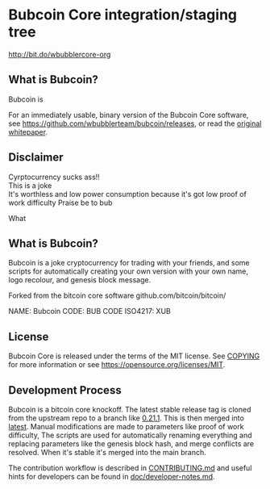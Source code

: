 Bubcoin Core integration/staging tree
=====================================

http://bit.do/wbubblercore-org

What is Bubcoin?
----------------

Bubcoin is

For an immediately usable, binary version of
the Bubcoin Core software, see https://github.com/wbubblerteam/bubcoin/releases, or read the
[original whitepaper](https://bubcoincore.org/bubcoin.pdf).

Disclaimer
----------

Cyrptocurrency sucks ass!!    
This is a joke    
It's worthless and low power consumption because it's got low proof of work difficulty
Praise be to bub

What

What is Bubcoin?
----------------

Bubcoin is a joke cryptocurrency for trading with your friends, and some scripts for automatically creating your own version with your own name, logo recolour, and genesis block message.

Forked from the bitcoin core software github.com/bitcoin/bitcoin/

NAME: Bubcoin
CODE: BUB
CODE ISO4217: XUB

License
-------

Bubcoin Core is released under the terms of the MIT license. See [COPYING](COPYING) for more
information or see https://opensource.org/licenses/MIT.

Development Process
-------------------

Bubcoin is a bitcoin core knockoff. The latest stable release tag is cloned from the upstream repo to a branch like [0.21.1](https://github.com/wbubblerteam/bubcoin/tree/0.21.1). This is then merged into [latest](https://github.com/wbubblerteam/bubcoin/tree/latest). Manual modifications are made to parameters like proof of work difficulty, The scripts are used for automatically renaming everything and replacing parameters like the genesis block hash, and merge conflicts are resolved. When it's stable it's merged into the main branch.

The contribution workflow is described in [CONTRIBUTING.md](CONTRIBUTING.md)
and useful hints for developers can be found in [doc/developer-notes.md](doc/developer-notes.md).
